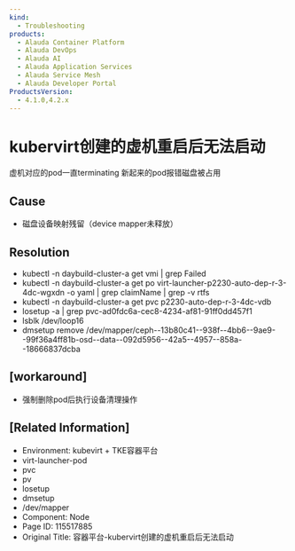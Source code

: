 ```yaml
---
kind:
  - Troubleshooting
products:
  - Alauda Container Platform
  - Alauda DevOps
  - Alauda AI
  - Alauda Application Services
  - Alauda Service Mesh
  - Alauda Developer Portal
ProductsVersion:
  - 4.1.0,4.2.x
---
```

<!-- A type of document that involves encountering a fault, diagnosing it, performing root cause analysis, and providing solutions. -->

# kubervirt创建的虚机重启后无法启动

虚机对应的pod一直terminating 新起来的pod报错磁盘被占用

## Cause
- 磁盘设备映射残留（device mapper未释放）

## Resolution
- kubectl -n daybuild-cluster-a get vmi | grep Failed
- kubectl -n daybuild-cluster-a get po virt-launcher-p2230-auto-dep-r-3-4dc-wgxdn -o yaml | grep claimName | grep -v rtfs
- kubectl -n daybuild-cluster-a get pvc p2230-auto-dep-r-3-4dc-vdb
- losetup -a | grep pvc-ad0fdc6a-cec8-4234-af81-91ff0dd457f1
- lsblk /dev/loop16
- dmsetup remove /dev/mapper/ceph--13b80c41--938f--4bb6--9ae9--99f36a4ff81b-osd--data--092d5956--42a5--4957--858a--18666837dcba

## [workaround]
- 强制删除pod后执行设备清理操作

## [Related Information]
- Environment: kubevirt + TKE容器平台
- virt-launcher-pod
- pvc
- pv
- losetup
- dmsetup
- /dev/mapper
- Component: Node
- Page ID: 115517885
- Original Title: 容器平台-kubervirt创建的虚机重启后无法启动
